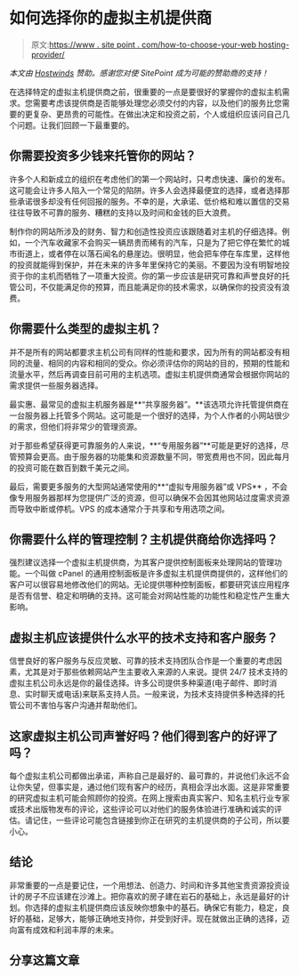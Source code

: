 # 如何选择你的虚拟主机提供商

> 原文:[https://www . site point . com/how-to-choose-your-web hosting-provider/](https://www.sitepoint.com/how-to-choose-your-web-hosting-provider/)

*本文由 [Hostwinds](http://www.hostwinds.com/) 赞助。感谢您对使 SitePoint 成为可能的赞助商的支持！*

在选择特定的虚拟主机提供商之前，很重要的一点是要很好的掌握你的虚拟主机需求。您需要考虑该提供商是否能够处理您必须交付的内容，以及他们的服务比您需要的更复杂、更昂贵的可能性。在做出决定和投资之前，个人或组织应该问自己几个问题。让我们回顾一下最重要的。

## 你需要投资多少钱来托管你的网站？

许多个人和新成立的组织在考虑他们的第一个网站时，只考虑快速、廉价的发布。这可能会让许多人陷入一个常见的陷阱。许多人会选择最便宜的选择，或者选择那些承诺很多却没有任何回报的服务。不幸的是，大承诺、低价格和难以置信的交易往往导致不可靠的服务、糟糕的支持以及时间和金钱的巨大浪费。

制作你的网站所涉及的财务、智力和创造性投资应该跟随着对主机的仔细选择。例如，一个汽车收藏家不会购买一辆昂贵而稀有的汽车，只是为了把它停在繁忙的城市街道上，或者停在以落石闻名的悬崖边。很明显，他会把车停在车库里，这样他的投资就能得到保护，并在未来的许多年里保持它的美丽。不要因为没有明智地投资于你的主机而牺牲了一项重大投资。你的第一步应该是研究可靠和声誉良好的托管公司，不仅能满足你的预算，而且能满足你的技术需求，以确保你的投资没有浪费。

## 你需要什么类型的虚拟主机？

并不是所有的网站都要求主机公司有同样的性能和要求，因为所有的网站都没有相同的流量、相同的内容和相同的受众。你必须评估你的网站的目的，预期的性能和流量水平，然后再调查目前可用的主机选项。虚拟主机提供商通常会根据你网站的需求提供一些服务器选择。

最实惠、最常见的虚拟主机服务器是**“共享服务器”。**该选项允许托管提供商在一台服务器上托管多个网站。这可能是一个很好的选择，为个人作者的小网站很少的需求，但他们将非常少的管理资源。

对于那些希望获得更可靠服务的人来说，**“专用服务器”**可能是更好的选择，尽管预算会更高。由于服务器的功能集和资源数量不同，带宽费用也不同，因此每月的投资可能在数百到数千美元之间。

最后，需要更多服务的大型网站通常使用的**“虚拟专用服务器”或 VPS** ，不会像专用服务器那样为您提供广泛的资源，但可以确保不会因其他网站过度需求资源而导致中断或停机。VPS 的成本通常介于共享和专用选项之间。

## 你需要什么样的管理控制？主机提供商给你选择吗？

强烈建议选择一个虚拟主机提供商，为其客户提供控制面板来处理网站的管理功能。一个叫做 cPanel 的通用控制面板是许多虚拟主机提供商提供的，这样他们的客户可以很容易地修改他们的网站。无论提供哪种控制面板，都要研究该应用程序是否有信誉、稳定和明确的支持。这可能会对网站性能的功能性和稳定性产生重大影响。

## 虚拟主机应该提供什么水平的技术支持和客户服务？

信誉良好的客户服务与反应灵敏、可靠的技术支持团队合作是一个重要的考虑因素，尤其是对于那些依赖网站产生主要收入来源的人来说。提供 24/7 技术支持的虚拟主机公司永远是你的最佳选择。许多公司提供多种渠道(电子邮件、即时消息、实时聊天或电话)来联系支持人员。一般来说，为技术支持提供多种选择的托管公司不害怕与客户沟通并帮助他们。

## 这家虚拟主机公司声誉好吗？他们得到客户的好评了吗？

每个虚拟主机公司都做出承诺，声称自己是最好的、最可靠的，并说他们永远不会让你失望，但事实是，通过他们现有客户的经历，真相会浮出水面。这是非常重要的研究虚拟主机可能会照顾你的投资。在网上搜索由真实客户、知名主机行业专家或技术出版物发布的评论，这些评论可以对他们的服务体验进行准确和诚实的评估。请记住，一些评论可能包含链接到你正在研究的主机提供商的子公司，所以要小心。

## 结论

非常重要的一点是要记住，一个用想法、创造力、时间和许多其他宝贵资源投资设计的房子不应该建在沙滩上。把你喜欢的房子建在岩石的基础上，永远是最好的计划。你选择的虚拟主机提供商应该反映你想象中的基石。确保它有能力，稳定，良好的基础，足够大，能够正确地支持你，并受到好评。现在就做出正确的选择，迈向富有成效和利润丰厚的未来。

## 分享这篇文章